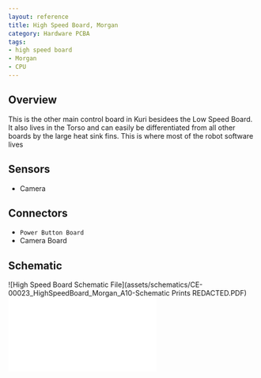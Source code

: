 ```yaml
---
layout: reference
title: High Speed Board, Morgan
category: Hardware PCBA
tags:
- high speed board
- Morgan
- CPU
---
```


## Overview
This is the other main control board in Kuri besidees the Low Speed Board. It also lives in the Torso and can easily be differentiated from all other boards by the large heat sink fins. This is where most of the robot software lives

## Sensors
- Camera


## Connectors
- ``Power Button Board``
- Camera Board

## Schematic
![High Speed Board Schematic File](assets/schematics/CE-00023_HighSpeedBoard_Morgan_A10-Schematic Prints REDACTED.PDF)
![High Speed Board Pin Mapping File](assets/schematics/CE-00023_HighSpeedBoard_Morgan_A10_PinMapping.PDF)
